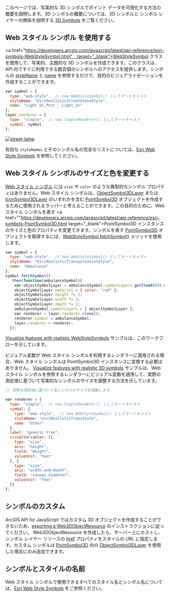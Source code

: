 
このページでは、写実的な 3D シンボルでポイント データを可視化する方法の概要を説明します。3D シンボルの概要については、3D シンボルと シンボル レイヤーの関係を説明する <a href="https://developers.arcgis.com/javascript/latest/guide/creating-visualizations-manually/index.html#symbols-3d" target="_blank">3D Symbols</a> をご覧ください。

## Web スタイル シンボル を使用する

<a href="https://developers.arcgis.com/javascript/latest/api-reference/esri-symbols-WebStyleSymbol.html"　target="_blank">WebStyleSymbol</a> クラスを使用して、写実的、主題的な 3D シンボルを作成できます。このクラスは、API 内ですぐに利用できる数百個のシンボルへのアクセスを提供します。シンボルの <a href="https://developers.arcgis.com/javascript/latest/api-reference/esri-symbols-WebStyleSymbol.html#styleName" target="_blank">styleName</a> と <a href="https://developers.arcgis.com/javascript/latest/api-reference/esri-symbols-WebStyleSymbol.html#name" target="_blank">name</a> を参照するだけで、目的のビジュアライゼーションを作成することができます。

```js
var symbol = {
  type: "web-style",  // new WebStyleSymbol() としてオートキャスト
  styleName: "EsriRealisticStreetSceneStyle",
  name: "Light_On_Post_-_Light_on"
};
layer.renderer = {
  type: "simple",  // new SimpleRenderer() としてオートキャスト
  symbol: symbol
};
```

[![street-lamp](https://s3-ap-northeast-1.amazonaws.com/apps.esrij.com/arcgis-dev/guide/img/js_devguid/visualization3/street-lamp.png)](https://developers.arcgis.com/javascript/latest/sample-code/visualization-webstylesymbol/index.html)

有効な `styleNames` とそのシンボル名の完全なリストについては、<a href="https://developers.arcgis.com/javascript/latest/guide/esri-web-style-symbols/index.html" target="_blank">Esri Web Style Symbols</a> を参照してください。

## Web スタイル シンボルのサイズと色を変更する

<a href="https://developers.arcgis.com/javascript/latest/api-reference/esri-symbols-WebStyleSymbol.html" target="_blank">Web スタイル シンボル</a> には `size` や `color` のような典型的なシンボル プロパティはありません。Web スタイル シンボルは、<a href="https://developers.arcgis.com/javascript/latest/api-reference/esri-symbols-ObjectSymbol3DLayer.html" target="_blank">ObjectSymbol3DLayer</a> または <a href="https://developers.arcgis.com/javascript/latest/api-reference/esri-symbols-IconSymbol3DLayer.html" target="_blank">IconSymbol3DLayer</a> のいずれかを含む <a href="https://developers.arcgis.com/javascript/latest/api-reference/esri-symbols-PointSymbol3D.html" target="_blank">PointSymbol3D</a> オブジェクトを作成するために使用されるラッパーと考えることができます。この目的のために、Web スタイル シンボルを表す <a href=""https://developers.arcgis.com/javascript/latest/api-reference/esri-symbols-PointSymbol3D.html target="_blank">PointSymbol3D</a> インスタンスのサイズと色のプロパティを変更できます。シンボルを表す <a href="https://developers.arcgis.com/javascript/latest/api-reference/esri-symbols-PointSymbol3D.html" target="_blank">PointSymbol3D</a> オブジェクトを取得するには、<a href="https://developers.arcgis.com/javascript/latest/api-reference/esri-symbols-WebStyleSymbol.html#fetchSymbol" target="_blank">WebStyleSymbol.fetchSymbol()</a> メソッドを使用します。

```js
var symbol = {
  type: "web-style",  // new WebStyleSymbol() としてオートキャスト
  styleName: "EsriRealisticTransportationStyle",
  name: "Ambulance"
};
symbol.fetchSymbol()
  .then(function(ambulanceSymbol){
    var objectSymbolLayer = ambulanceSymbol.symbolLayers.getItemAt(0).clone();
    objectSymbolLayer.material = { color: "red" };
    objectSymbolLayer.height *= 2;
    objectSymbolLayer.width *= 2;
    objectSymbolLayer.depth *= 2;
    ambulanceSymbol.symbolLayers = [ objectSymbolLayer ];
    var renderer = layer.renderer.clone();
    renderer.symbol = ambulanceSymbol;
    layer.renderer = renderer;
  });
```

<a href="https://developers.arcgis.com/javascript/latest/sample-code/visualization-webstylesymbol/index.html" target="_blank">Visualize features with realistic WebStyleSymbols</a> サンプルは、このワークフローを示しています。

ビジュアル変数が Web スタイル シンボルを利用するレンダラーに適用される場合、Web スタイル シンボルは PointSymbol3D インスタンスに変換する必要はありません。 <a href="https://developers.arcgis.com/javascript/latest/sample-code/visualization-trees-realistic/index.html" target="_blank">Visualize features with realistic 3D symbols</a> サンプルは、Web スタイル シンボルを参照するレンダラーにビジュアル変数を適用して、実際の測定値に基づいて写実的なシンボルのサイズを調整する方法を示しています。


```js
// 実際の測定値に基づいて各シンボルのサイズを調整します。

var renderer = {
  type: "simple",  // new SimpleRenderer() としてオートキャスト
  symbol: {
    type: "web-style",  // new WebStyleSymbol() としてオートキャスト
    styleName: "esriRealisticTreesStyle",
    name: "Other"
  },
  label: "generic tree",
  visualVariables: [{
    type: "size",
    axis: "height",
    field: "Height",
    valueUnit: "feet"
  }, {
    type: "size",
    axis: "width-and-depth",
    field: "canopy_diameter",
    valueUnit: "feet"
  }]
};
```

## シンボルのカスタム

ArcGIS API for JavaScript ではカスタム 3D オブジェクトを作成することができないため、<a href="https://github.com/Esri/arcgis-pro-sdk-community-samples/tree/master/Map-Authoring/ExportWeb3DObjectResource#exportweb3dobjectresource" target="_blank">exporting a Web3DObjectResource</a> のインストラクションに従ってください。 Web3DObjectResource を作成したら、サーバー上にホストし、シンボル レイヤー リソースの <a href="https://developers.arcgis.com/javascript/latest/api-reference/esri-symbols-ObjectSymbol3DLayer.html#resource" target="_blank">href</a> プロパティをスタイルの URL に指定します。カスタム シンボルは <a href="https://developers.arcgis.com/javascript/latest/api-reference/esri-symbols-PointSymbol3D.html" target="_blank">PointSymbol3D</a> 内の <a href="https://developers.arcgis.com/javascript/latest/api-reference/esri-symbols-ObjectSymbol3DLayer.html" target="_blank">ObjectSymbol3DLayer</a> を使用した場合にのみ追加できます。

## シンボルとスタイルの名前

Web スタイル シンボルで使用できるすべてのスタイル名とシンボル名については、<a href="https://developers.arcgis.com/javascript/latest/guide/esri-web-style-symbols/index.html" target="_blank">Esri Web Style Symbols</a> をご参照ください。


